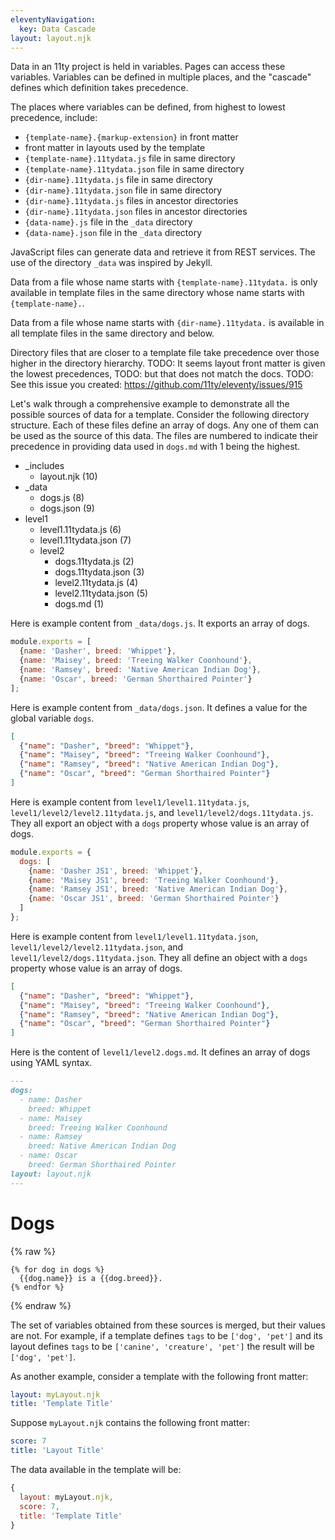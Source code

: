 ```yaml
---
eleventyNavigation:
  key: Data Cascade
layout: layout.njk
---
```


Data in an 11ty project is held in variables.
Pages can access these variables.
Variables can be defined in multiple places, and
the "cascade" defines which definition takes precedence.

The places where variables can be defined,
from highest to lowest precedence, include:

- `{template-name}.{markup-extension}` in front matter
- front matter in layouts used by the template
- `{template-name}.11tydata.js` file in same directory
- `{template-name}.11tydata.json` file in same directory
- `{dir-name}.11tydata.js` file in same directory
- `{dir-name}.11tydata.json` file in same directory
- `{dir-name}.11tydata.js` files in ancestor directories
- `{dir-name}.11tydata.json` files in ancestor directories
- `{data-name}.js` file in the `_data` directory
- `{data-name}.json` file in the `_data` directory

JavaScript files can generate data and
retrieve it from REST services.
The use of the directory `_data` was inspired by Jekyll.

Data from a file whose name starts with `{template-name}.11tydata.`
is only available in template files in the same directory
whose name starts with `{template-name}.`.

Data from a file whose name starts with `{dir-name}.11tydata.`
is available in all template files in the same directory and below.

Directory files that are closer to a template file
take precedence over those higher in the directory hierarchy.
TODO: It seems layout front matter is given the lowest precedences,
TODO: but that does not match the docs.
TODO: See this issue you created: https://github.com/11ty/eleventy/issues/915

Let's walk through a comprehensive example to demonstrate
all the possible sources of data for a template.
Consider the following directory structure.
Each of these files define an array of dogs.
Any one of them can be used as the source of this data.
The files are numbered to indicate their precedence in
providing data used in `dogs.md` with 1 being the highest.

- \_includes
  - layout.njk (10)
- \_data
  - dogs.js (8)
  - dogs.json (9)
- level1
  - level1.11tydata.js (6)
  - level1.11tydata.json (7)
  - level2
    - dogs.11tydata.js (2)
    - dogs.11tydata.json (3)
    - level2.11tydata.js (4)
    - level2.11tydata.json (5)
    - dogs.md (1)

Here is example content from `_data/dogs.js`.
It exports an array of dogs.

```js
module.exports = [
  {name: 'Dasher', breed: 'Whippet'},
  {name: 'Maisey', breed: 'Treeing Walker Coonhound'},
  {name: 'Ramsey', breed: 'Native American Indian Dog'},
  {name: 'Oscar', breed: 'German Shorthaired Pointer'}
];
```

Here is example content from `_data/dogs.json`.
It defines a value for the global variable `dogs`.

```json
[
  {"name": "Dasher", "breed": "Whippet"},
  {"name": "Maisey", "breed": "Treeing Walker Coonhound"},
  {"name": "Ramsey", "breed": "Native American Indian Dog"},
  {"name": "Oscar", "breed": "German Shorthaired Pointer"}
]
```

Here is example content from `level1/level1.11tydata.js`,
`level1/level2/level2.11tydata.js`, and `level1/level2/dogs.11tydata.js`.
They all export an object with a `dogs` property
whose value is an array of dogs.

```js
module.exports = {
  dogs: [
    {name: 'Dasher JS1', breed: 'Whippet'},
    {name: 'Maisey JS1', breed: 'Treeing Walker Coonhound'},
    {name: 'Ramsey JS1', breed: 'Native American Indian Dog'},
    {name: 'Oscar JS1', breed: 'German Shorthaired Pointer'}
  ]
};
```

Here is example content from `level1/level1.11tydata.json`,
`level1/level2/level2.11tydata.json`, and `level1/level2/dogs.11tydata.json`.
They all define an object with a `dogs` property
whose value is an array of dogs.

```json
[
  {"name": "Dasher", "breed": "Whippet"},
  {"name": "Maisey", "breed": "Treeing Walker Coonhound"},
  {"name": "Ramsey", "breed": "Native American Indian Dog"},
  {"name": "Oscar", "breed": "German Shorthaired Pointer"}
]
```

Here is the content of `level1/level2.dogs.md`.
It defines an array of dogs using YAML syntax.

```md
---
dogs:
  - name: Dasher
    breed: Whippet
  - name: Maisey
    breed: Treeing Walker Coonhound
  - name: Ramsey
    breed: Native American Indian Dog
  - name: Oscar
    breed: German Shorthaired Pointer
layout: layout.njk
---
```

# Dogs

{% raw %}

```liquid
{% for dog in dogs %}
  {{dog.name}} is a {{dog.breed}}.
{% endfor %}
```

{% endraw %}

The set of variables obtained from these sources is merged,
but their values are not.
For example, if a template defines `tags` to be `['dog', 'pet']`
and its layout defines `tags` to be `['canine', 'creature', 'pet']`
the result will be `['dog', 'pet']`.

As another example, consider a template with the following front matter:

```yaml
layout: myLayout.njk
title: 'Template Title'
```

Suppose `myLayout.njk` contains the following front matter:

```yaml
score: 7
title: 'Layout Title'
```

The data available in the template will be:

```js
{
  layout: myLayout.njk,
  score: 7,
  title: 'Template Title'
}
```
